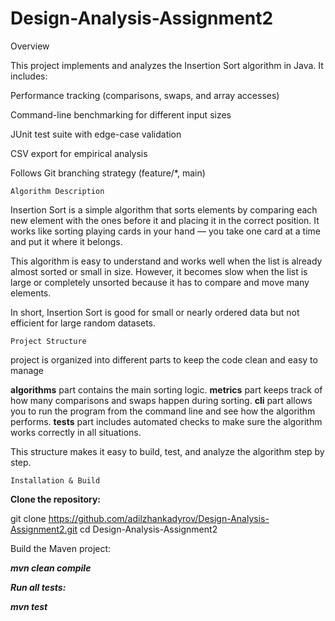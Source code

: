 # Design-Analysis-Assignment2
 Overview

This project implements and analyzes the Insertion Sort algorithm in Java.
It includes:

Performance tracking (comparisons, swaps, and array accesses)

Command-line benchmarking for different input sizes

JUnit test suite with edge-case validation

CSV export for empirical analysis

Follows Git branching strategy (feature/*, main)

    Algorithm Description

Insertion Sort is a simple algorithm that sorts elements by comparing each new element with the ones before it and placing it in the correct position.
It works like sorting playing cards in your hand — you take one card at a time and put it where it belongs.

This algorithm is easy to understand and works well when the list is already almost sorted or small in size.
However, it becomes slow when the list is large or completely unsorted because it has to compare and move many elements.

In short, Insertion Sort is good for small or nearly ordered data but not efficient for large random datasets.

    Project Structure

project is organized into different parts to keep the code clean and easy to manage

**algorithms** part contains the main sorting logic.
**metrics** part keeps track of how many comparisons and swaps happen during sorting.
**cli** part allows you to run the program from the command line and see how the algorithm performs.
**tests** part includes automated checks to make sure the algorithm works correctly in all situations.


This structure makes it easy to build, test, and analyze the algorithm step by step.

    Installation & Build

**Clone the repository:**

git clone https://github.com/adilzhankadyrov/Design-Analysis-Assignment2.git
cd Design-Analysis-Assignment2


Build the Maven project:

_**mvn clean compile**_


_**Run all tests:**_

_**mvn test**_